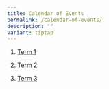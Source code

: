 ```yaml
---
title: Calendar of Events
permalink: /calendar-of-events/
description: ""
variant: tiptap
---
```

<ol data-tight="true" class="tight">
<li>
<p><a href="/files/Annex_A_Calendar__Term_1_2024.pdf" rel="noopener noreferrer nofollow" target="_blank">Term 1</a>
</p>
</li>
<li>
<p><a href="/files/Annex_A_Calendar__Term_2_2024.pdf" rel="noopener noreferrer nofollow" target="_blank">Term 2</a>
</p>
</li>
<li>
<p><a href="/files/2024_Term_3_School_Calendar.pdf" rel="noopener noreferrer nofollow" target="_blank">Term 3</a>
</p>
</li>
</ol>
<p></p>